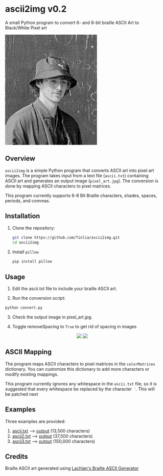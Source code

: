 # ascii2img v0.2
A small Python program to convert 6- and 8-bit braille ASCII Art to Black/White Pixel art


![Pixel Art](/images/pixel_art.jpg) 

## Overview

`ascii2img` is a simple Python program that converts ASCII art into pixel art images. The program takes input from a text file (`ascii.txt`) containing ASCII art and generates an output image (`pixel_art.jpg`). The conversion is done by mapping ASCII characters to pixel matrices. 

This program currently supports 6-8 Bit Braille characters, shades, spaces, periods, and commas.

## Installation

1. Clone the repository:

   ```bash
   git clone https://github.com/Tinlia/ascii2img.git
   cd ascii2img
   ```
2. Install `pillow`
   ```bash
   pip install pillow
   ```

## Usage

1. Edit the ascii.txt file to include your braille ASCII art.

2. Run the conversion script:

```bash
python convert.py
```

3. Check the output image in pixel_art.jpg.

4. Toggle removeSpacing to `True` to get rid of spacing in images
<p align="center">
  <img src="https://cdn.discordapp.com/attachments/766387914136485948/1180631571666059344/spaceTrue.jpg?ex=657e1fd5&is=656baad5&hm=460c59181f56e3bd88a2842d5bd0f905a7ab9ce10a20b95ed0c8d9eaa4f1341a&"  width=100px/> <img src="https://cdn.discordapp.com/attachments/766387914136485948/1180631571905126470/spaceFalse.jpg?ex=657e1fd5&is=656baad5&hm=7c6f833f3e5b48c90403bf1886989e23152a7b4843e34fadf89315f391689db9&" width=100px/>
</p>

## ASCII Mapping
The program maps ASCII characters to pixel matrices in the `colorMatrices` dictionary. You can customize this dictionary to add more characters or modify existing mappings.

This program currently ignores any whitespace in the `ascii.txt` file, so it is suggested that every whitespace be replaced by the character `⠈`. This will be patched next

## Examples
Three examples are provided:  
 1. [ascii.txt](/inputs/ascii.txt) --> [output](/images/pixel_art.jpg) (13,500 characters)
 2. [ascii2.txt](/inputs/ascii2.txt) --> [output](/images/pixel_art2.jpg) (37,500 characters)
 3. [ascii3.txt](/inputs/ascii3.txt) --> [output](/images/pixel_art3.jpg) (150,000 characters)

## Credits
Braille ASCII art generated using [Lachlan's Braille ASCII Generator](https://lachlanarthur.github.io/Braille-ASCII-Art/)
